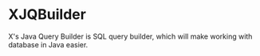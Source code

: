 # XJQBuilder
X's Java Query Builder is SQL query builder, which will make working with database in Java easier.
